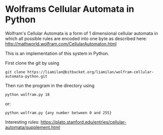 # Wolframs Cellular Automata in Python

Wolfram's Cellular Automata is a form of 1 dimensional cellular automata in which all possible rules are encoded into one byte as described here: http://mathworld.wolfram.com/CellularAutomaton.html

This is an implementation of this system in Python.


First clone the git by using

```
git clone https://liamilan@bitbucket.org/liamilan/wolfram-cellular-automata-python.git
```

Then run the program in the directory using


```
python wolfram.py 18
```
or:

```
python wolfram.py {any number between 0 and 255}
```

Interesting rules: https://plato.stanford.edu/entries/cellular-automata/supplement.html